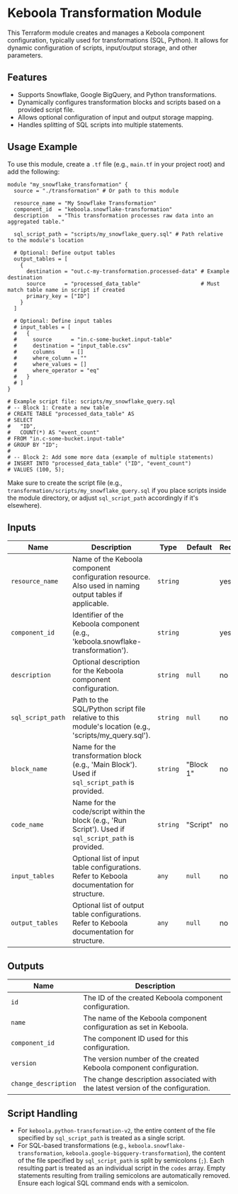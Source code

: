 # Keboola Transformation Module

This Terraform module creates and manages a Keboola component configuration, typically used for transformations (SQL, Python). It allows for dynamic configuration of scripts, input/output storage, and other parameters.

## Features

- Supports Snowflake, Google BigQuery, and Python transformations.
- Dynamically configures transformation blocks and scripts based on a provided script file.
- Allows optional configuration of input and output storage mapping.
- Handles splitting of SQL scripts into multiple statements.

## Usage Example

To use this module, create a `.tf` file (e.g., `main.tf` in your project root) and add the following:

```hcl
module "my_snowflake_transformation" {
  source = "./transformation" # Or path to this module

  resource_name = "My Snowflake Transformation"
  component_id  = "keboola.snowflake-transformation"
  description   = "This transformation processes raw data into an aggregated table."

  sql_script_path = "scripts/my_snowflake_query.sql" # Path relative to the module's location

  # Optional: Define output tables
  output_tables = [
    {
      destination = "out.c-my-transformation.processed-data" # Example destination
      source      = "processed_data_table"                   # Must match table name in script if created
      primary_key = ["ID"]
    }
  ]

  # Optional: Define input tables
  # input_tables = [
  #   {
  #     source      = "in.c-some-bucket.input-table"
  #     destination = "input_table.csv"
  #     columns     = []
  #     where_column = ""
  #     where_values = []
  #     where_operator = "eq"
  #   }
  # ]
}

# Example script file: scripts/my_snowflake_query.sql
# -- Block 1: Create a new table
# CREATE TABLE "processed_data_table" AS
# SELECT
#   "ID",
#   COUNT(*) AS "event_count"
# FROM "in.c-some-bucket.input-table"
# GROUP BY "ID";
#
# -- Block 2: Add some more data (example of multiple statements)
# INSERT INTO "processed_data_table" ("ID", "event_count")
# VALUES (100, 5);

```

Make sure to create the script file (e.g., `transformation/scripts/my_snowflake_query.sql` if you place scripts inside the module directory, or adjust `sql_script_path` accordingly if it's elsewhere).

## Inputs

| Name                | Description                                                                                                         | Type     | Default   | Required |
|---------------------|---------------------------------------------------------------------------------------------------------------------|----------|-----------|----------|
| `resource_name`     | Name of the Keboola component configuration resource. Also used in naming output tables if applicable.                | `string` |           | yes      |
| `component_id`      | Identifier of the Keboola component (e.g., 'keboola.snowflake-transformation').                                       | `string` |           | yes      |
| `description`       | Optional description for the Keboola component configuration.                                                         | `string` | `null`    | no       |
| `sql_script_path`   | Path to the SQL/Python script file relative to this module's location (e.g., 'scripts/my_query.sql').                  | `string` | `null`    | no       |
| `block_name`        | Name for the transformation block (e.g., 'Main Block'). Used if `sql_script_path` is provided.                        | `string` | "Block 1" | no       |
| `code_name`         | Name for the code/script within the block (e.g., 'Run Script'). Used if `sql_script_path` is provided.                 | `string` | "Script"  | no       |
| `input_tables`      | Optional list of input table configurations. Refer to Keboola documentation for structure.                          | `any`    | `null`    | no       |
| `output_tables`     | Optional list of output table configurations. Refer to Keboola documentation for structure.                         | `any`    | `null`    | no       |

## Outputs

| Name                 | Description                                                                        |
|----------------------|------------------------------------------------------------------------------------|
| `id`                 | The ID of the created Keboola component configuration.                             |
| `name`               | The name of the Keboola component configuration as set in Keboola.                 |
| `component_id`       | The component ID used for this configuration.                                      |
| `version`            | The version number of the created Keboola component configuration.                 |
| `change_description` | The change description associated with the latest version of the configuration.    |

## Script Handling

- For `keboola.python-transformation-v2`, the entire content of the file specified by `sql_script_path` is treated as a single script.
- For SQL-based transformations (e.g., `keboola.snowflake-transformation`, `keboola.google-bigquery-transformation`), the content of the file specified by `sql_script_path` is split by semicolons (`;`). Each resulting part is treated as an individual script in the `codes` array. Empty statements resulting from trailing semicolons are automatically removed. Ensure each logical SQL command ends with a semicolon. 